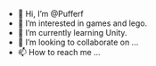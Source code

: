 - 👋 Hi, I’m @Pufferf
- 👀 I’m interested in games and lego.
- 🌱 I’m currently learning Unity.
- 💞️ I’m looking to collaborate on ...
- 📫 How to reach me ...

<!---
Pufferf/Pufferf is a ✨ special ✨ repository because its `README.md` (this file) appears on your GitHub profile.
You can click the Preview link to take a look at your changes.
--->
